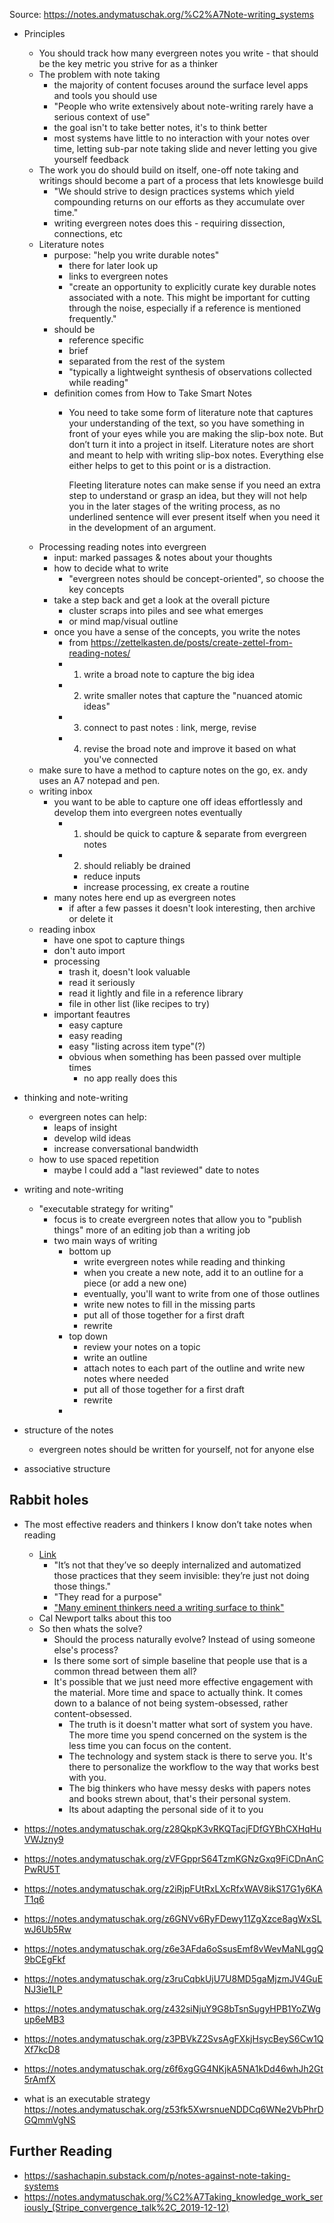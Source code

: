 Source: https://notes.andymatuschak.org/%C2%A7Note-writing_systems

- Principles
	- You should track how many evergreen notes you write - that should be the key metric you strive for as a thinker
	- The problem with note taking
		- the majority of content focuses around the surface level apps and tools you should use
		- "People who write extensively about note-writing rarely have a serious context of use"
		- the goal isn't to take better notes, it's to think better
		- most systems have little to no interaction with your notes over time, letting sub-par note taking slide and never letting you give yourself feedback
	- The work you do should build on itself, one-off note taking and writings should become a part of a process that lets knowlesge build
		- "We should strive to design practices systems which yield compounding returns on our efforts as they accumulate over time."
		- writing evergreen notes does this - requiring dissection, connections, etc
	- Literature notes
		- purpose: "help you write durable notes"
			- there for later look up
			- links to evergreen notes
			- "create an opportunity to explicitly curate key durable notes associated with a note. This might be important for cutting through the noise, especially if a reference is mentioned frequently."
		- should be
			- reference specific
			- brief
			- separated from the rest of the system
			- "typically a lightweight synthesis of observations collected while reading"
		- definition comes from How to Take Smart Notes
			- You need to take some form of literature note that captures your understanding of the text, so you have something in front of your eyes while you are making the slip-box note. But don’t turn it into a project in itself. Literature notes are short and meant to help with writing slip-box notes. Everything else either helps to get to this point or is a distraction.
			  
			  Fleeting literature notes can make sense if you need an extra step to understand or grasp an idea, but they will not help you in the later stages of the writing process, as no underlined sentence will ever present itself when you need it in the development of an argument.
	- Processing reading notes into evergreen
		- input: marked passages & notes about your thoughts
		- how to decide what to write
			- "evergreen notes should be concept-oriented", so choose the key concepts
		- take a step back and get a look at the overall picture
			- cluster scraps into piles and see what emerges
			- or mind map/visual outline
		- once you have a sense of the concepts, you write the notes
			- from https://zettelkasten.de/posts/create-zettel-from-reading-notes/
			- 1. write a broad note to capture the big idea
			- 2. write smaller notes that capture the "nuanced atomic ideas"
			- 3. connect to past notes : link, merge, revise
			- 4. revise the broad note and improve it based on what you've connected
	- make sure to have a method to capture notes on the go, ex. andy uses an A7 notepad and pen.
	- writing inbox
		- you want to be able to capture one off ideas effortlessly and develop them into evergreen notes eventually
			- 1. should be quick to capture & separate from evergreen notes
			- 2. should reliably be drained
				- reduce inputs
				- increase processing, ex create a routine
		- many notes here end up as evergreen notes 
			- if after a few passes it doesn't look interesting, then archive or delete it
	- reading inbox
		- have one spot to capture things
		- don't auto import
		- processing
			- trash it, doesn't look valuable
			- read it seriously
			- read it lightly and file in a reference library
			- file in other list (like recipes to try) 
		- important feautres
			- easy capture
			- easy reading
			- easy "listing across item type"(?)
			- obvious when something has been passed over multiple times
				- no app really does this


- thinking and note-writing
	- evergreen notes can help:
		- leaps of insight
		- develop wild ideas
		- increase conversational bandwidth
	- how to use spaced repetition
		- maybe I could add a "last reviewed" date to notes

- writing and note-writing
	- "executable strategy for writing"
		- focus is to create evergreen notes that allow you to "publish things" more of an editing job than a writing job
		- two main ways of writing
			- bottom up
				- write evergreen notes while reading and thinking
				- when you create a new note, add it to an outline for a piece (or add a new one)
				- eventually, you'll want to write from one of those outlines
				- write new notes to fill in the missing parts
				- put all of those together for a first draft
				- rewrite
			- top down
				- review your notes on a topic
				- write an outline
				- attach notes to each part of the outline and write new notes where needed
				- put all of those together for a first draft
				- rewrite
			- 

- structure of the notes
	- evergreen notes should be written for yourself, not for anyone else
- associative structure

## Rabbit holes
- The most effective readers and thinkers I know don’t take notes when reading
	- [Link](https://notes.andymatuschak.org/z6GNVv6RyFDewy11ZgXzce8agWxSLwJ6Ub5Rw)
		- "It’s not that they’ve so deeply internalized and automatized those practices that they seem invisible: they’re just not doing those things."
		- "They read for a purpose"
		- ["Many eminent thinkers need a writing surface to think"](https://notes.andymatuschak.org/z5WDNZizsbAzE1p2BLwr339fV4TCpzNvaztP2)
	- Cal Newport talks about this too
	- So then whats the solve?
		- Should the process naturally evolve? Instead of using someone else's process?
		- Is there some sort of simple baseline that people use that is a common thread between them all?
		- It's possible that we just need more effective engagement with the material. More time and space to actually think. It comes down to a balance of not being system-obsessed, rather content-obsessed. 
			- The truth is it doesn't matter what sort of system you have. The more time you spend concerned on the system is the less time you can focus on the content.
			- The technology and system stack is there to serve you. It's there to personalize the workflow to the way that works best with you. 
			- The big thinkers who have messy desks with papers notes and books strewn about, that's their personal system. 
			- Its about adapting the personal side of it to you


- https://notes.andymatuschak.org/z28QkpK3vRKQTacjFDfGYBhCXHqHuVWJzny9
- https://notes.andymatuschak.org/zVFGpprS64TzmKGNzGxq9FiCDnAnCPwRU5T
- https://notes.andymatuschak.org/z2iRjpFUtRxLXcRfxWAV8ikS17G1y6KAT1q6
- https://notes.andymatuschak.org/z6GNVv6RyFDewy11ZgXzce8agWxSLwJ6Ub5Rw
- https://notes.andymatuschak.org/z6e3AFda6oSsusEmf8vWevMaNLggQ9bCEgFkf
- https://notes.andymatuschak.org/z3ruCqbkUjU7U8MD5gaMjzmJV4GuENJ3ie1LP
- https://notes.andymatuschak.org/z432siNjuY9G8bTsnSugyHPB1YoZWgup6eMB3
- https://notes.andymatuschak.org/z3PBVkZ2SvsAgFXkjHsycBeyS6Cw1QXf7kcD8
- https://notes.andymatuschak.org/z6f6xgGG4NKjkA5NA1kDd46whJh2Gt5rAmfX
- what is an executable strategy https://notes.andymatuschak.org/z53fk5XwrsnueNDDCq6WNe2VbPhrDGQmmVgNS

## Further Reading
- https://sashachapin.substack.com/p/notes-against-note-taking-systems
- https://notes.andymatuschak.org/%C2%A7Taking_knowledge_work_seriously_(Stripe_convergence_talk%2C_2019-12-12)